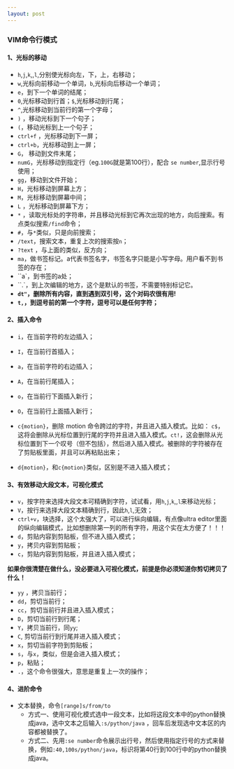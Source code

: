 ```yaml
---
layout: post
---
```



### VIM命令行模式

#### 1、光标的移动

* `h`,`j`,`k`,,`l`,分别使光标向左，下，上，右移动；
* `w`,光标向前移动一个单词，`b`,光标向后移动一个单词；
* `e`，到下一个单词的结尾；
* `0`,光标移动到行首；`$`,光标移动到行尾；
* `^`,光标移动到当前行的第一个字母；
* `)` ，移动光标到下一个句子；
* `(`，移动光标到上一个句子；
* `ctrl+f` ，光标移动到下一屏；
* `ctrl+b`，光标移动到上一屏；
* `G`， 移动到文件末尾；
* `numG`，光标移动到指定行（eg.`100G`就是第100行），配合 `se number`,显示行号使用；
* `gg`，移动到文件开始；
* `H`，光标移动到屏幕上方；
* `M`，光标移动到屏幕中间；
* `L` ，光标移动到屏幕下方；
* `*` ，读取光标处的字符串，并且移动光标到它再次出现的地方，向后搜索。有点类似搜索`/find`命令；
* `#`，与`*`类似，只是向前搜索；
* `/text`，搜索文本，重复上次的搜索按`n`；
* `?text` ，与上面的类似，反方向；
* `ma`，做书签标记。a代表书签名字，书签名字只能是小写字母。用户看不到书签的存在；
* ``a`，到书签的a处；
* ``.`，到上次编辑的地方，这个是默认的书签，不需要特别标记它。
* __`dt"`，删除所有内容，直到遇到双引号，这个对码农很有用!__
* __`t,`，到逗号前的第一个字符，逗号可以是任何字符；__

#### 2、插入命令
* `i`，在当前字符的左边插入；
* `I`，在当前行首插入；
* `a`，在当前字符的右边插入；
* `A`，在当前行尾插入；
* `o`，在当前行下面插入新行；
* `O`，在当前行上面插入新行；
* `c{motion}`，删除 motion 命令跨过的字符，并且进入插入模式。比如： `c$`，这将会删除从光标位置到行尾的字符并且进入插入模式。`ct!`，这会删除从光标位置到下一个叹号（但不包括），然后进入插入模式。被删除的字符被存在了剪贴板里面，并且可以再粘贴出来；

* `d{motion}`，和`c{motion}`类似，区别是不进入插入模式；

#### 3、有效移动大段文本，可视化模式
* `v`，按字符来选择大段文本可精确到字符，试试看，用`h`,`j`,`k`,,`l`来移动光标；
* `V`，按行来选择大段文本精确到行，因此`h`,`l`,无效；
* `ctrl+v`，块选择，这个太强大了，可以进行纵向编辑，有点像ultra editor里面的纵向编辑模式，比如想删除第一列的所有字符，用这个实在太方便了！！！
* `d`，剪贴内容到剪贴板，但不进入插入模式；
* `y`，拷贝内容到剪贴板；
* `c`，剪贴内容到剪贴板，并且进入插入模式；

**如果你很清楚在做什么，没必要进入可视化模式，前提是你必须知道你剪切拷贝了什么！**

* `yy` ，拷贝当前行；
* `dd`，剪切当前行；
* `cc`，剪切当前行并且进入插入模式；
* `D`，剪切当前行到行尾；
* `Y`，拷贝当前行，同`yy`;
* `C`, 剪切当前行到行尾并进入插入模式；
* `x`，剪切当前字符到剪贴板；
* `s`，与`x`，类似，但是会进入插入模式；
* `p`，粘贴；
* `.`，这个命令很强大，意思是重复上一次的操作；


#### 4、进阶命令
* 文本替换，命令`[range]s/from/to`
    * 方式一、使用可视化模式选中一段文本，比如将这段文本中的python替换成java，选中文本之后输入`:s/python/java` ，回车后发现选中文本区的内容都被替换了。
    * 方式二、先用`:se number`命令展示出行号，然后使用指定行号的方式来替换，例如`:40,100s/python/java`，标识将第40行到100行中的python替换成java。


